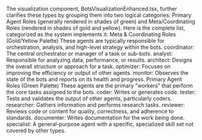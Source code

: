 The visualization component, BotsVisualizationEnhanced.tsx, further clarifies these types by grouping them into two logical categories: Primary Agent Roles (generally rendered in shades of green) and Meta/Coordinating Roles (rendered in shades of gold and yellow).
Here is the complete list, categorized as the system implements it:
Meta & Coordinating Roles (Gold/Yellow Palette)
These agents are typically responsible for orchestration, analysis, and high-level strategy within the bots.
coordinator: The central orchestrator or manager of a task or sub-bots.
analyst: Responsible for analyzing data, performance, or results.
architect: Designs the overall structure or approach for a task.
optimizer: Focuses on improving the efficiency or output of other agents.
monitor: Observes the state of the bots and reports on its health and progress.
Primary Agent Roles (Green Palette)
These agents are the primary "workers" that perform the core tasks assigned to the bots.
coder: Writes or generates code.
tester: Tests and validates the output of other agents, particularly coders.
researcher: Gathers information and performs research tasks.
reviewer: Reviews code or content for quality, correctness, and adherence to standards.
documenter: Writes documentation for the work being done.
specialist: A general-purpose agent with a specific, specialized skill set not covered by other types.